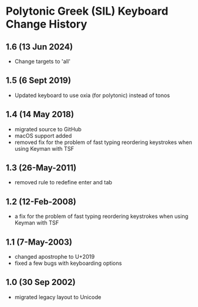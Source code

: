 Polytonic Greek (SIL) Keyboard Change History
=======================

1.6 (13 Jun 2024)
-----------------
* Change targets to 'all'

1.5 (6 Sept 2019)
-----------------
* Updated keyboard to use oxia (for polytonic) instead of tonos

1.4 (14 May 2018)
-----------------
* migrated source to GitHub
* macOS support added
* removed fix for the problem of fast typing reordering keystrokes when using Keyman with TSF

1.3 (26-May-2011)
-----------------
*  removed rule to redefine enter and tab

1.2 (12-Feb-2008)
-----------------
* a fix for the problem of fast typing reordering keystrokes when using Keyman with TSF

1.1 (7-May-2003)
-----------------
* changed apostrophe to U+2019
* fixed a few bugs with keyboarding options

1.0 (30 Sep 2002)
-----------------
* migrated legacy layout to Unicode
